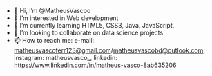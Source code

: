 - 👋 Hi, I’m @MatheusVascoo
- 👀 I’m interested in Web development 
- 🌱 I’m currently learning HTML5, CSS3, Java, JavaScript,
- 💞️ I’m looking to collaborate on data science projects
- 📫 How to reach me: e-mail: matheusvascoferr123@gmail.com/matheusvascobd@outlook.com, instagram: matheusvasco_, linkedin: https://www.linkedin.com/in/matheus-vasco-8ab635206

<!---
MatheusVascoo/MatheusVascoo is a ✨ special ✨ repository because its `README.md` (this file) appears on your GitHub profile.
You can click the Preview link to take a look at your changes.
--->
